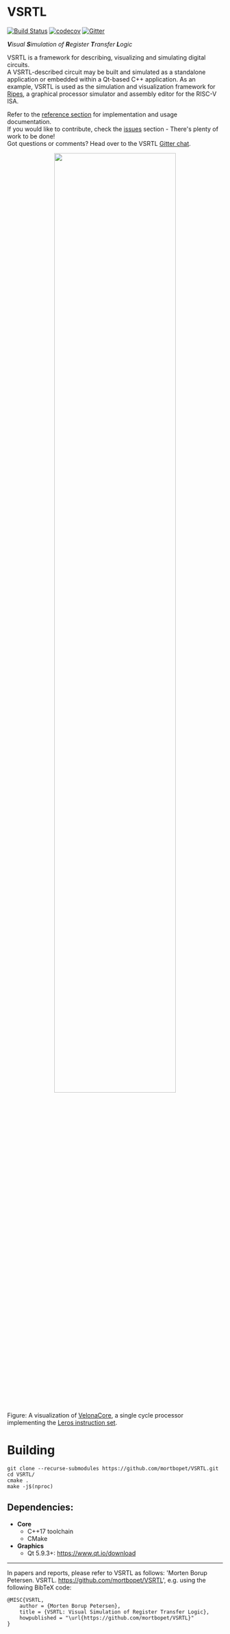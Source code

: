 # VSRTL
[![Build Status](https://travis-ci.org/mortbopet/VSRTL.svg?branch=master)](https://travis-ci.org/mortbopet/VSRTL)
[![codecov](https://codecov.io/gh/mortbopet/VSRTL/branch/master/graph/badge.svg)](https://codecov.io/gh/mortbopet/VSRTL)
[![Gitter](https://badges.gitter.im/Ripes-VSRTL/VSRTL.svg)](https://gitter.im/Ripes-VSRTL/)

***V**isual **S**imulation of **R**egister **T**ransfer **L**ogic*

VSRTL is a framework for describing, visualizing and simulating digital circuits.  
A VSRTL-described circuit may be built and simulated as a standalone application or embedded within a Qt-based C++ application. As an example, VSRTL is used as the simulation and visualization framework for [Ripes](https://github.com/mortbopet/Ripes), a graphical processor simulator and assembly editor for the RISC-V ISA.

Refer to the [reference section](docs/README.md) for implementation and usage documentation.  
If you would like to contribute, check the [issues](https://github.com/mortbopet/vsrtl/issues) section - There's plenty of work to be done!  
Got questions or comments? Head over to the VSRTL [Gitter chat](https://gitter.im/Ripes-VSRTL/).  

<p align="center">
  <img src="https://github.com/mortbopet/vsrtl/blob/master/resources/gif1.gif?raw=true" width=75%/>
</p>

Figure: A visualization of [VelonaCore](https://github.com/mortbopet/VelonaCore), a single cycle processor implementing the [Leros instruction set](https://leros-dev.github.io).

# Building
```
git clone --recurse-submodules https://github.com/mortbopet/VSRTL.git
cd VSRTL/
cmake .
make -j$(nproc)
```

## Dependencies:
* **Core**
  * C++17 toolchain
  * CMake
* **Graphics**
  * Qt 5.9.3+: https://www.qt.io/download

---
In papers and reports, please refer to VSRTL as follows: 'Morten Borup Petersen. VSRTL. https://github.com/mortbopet/VSRTL', e.g. using the following BibTeX code:
```
@MISC{VSRTL,
	author = {Morten Borup Petersen},
	title = {VSRTL: Visual Simulation of Register Transfer Logic},
	howpublished = "\url{https://github.com/mortbopet/VSRTL}"
}
```
